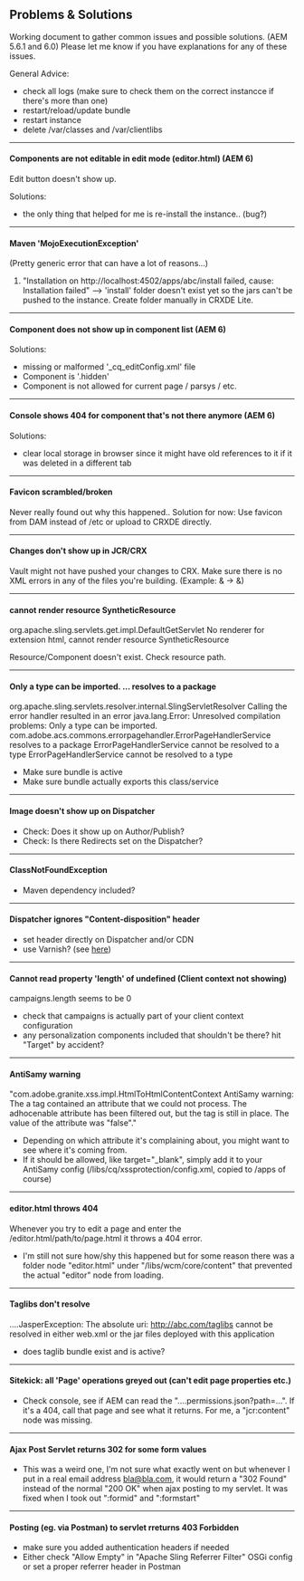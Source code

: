 Problems & Solutions
--------------------------

Working document to gather common issues and possible solutions. (AEM 5.6.1 and 6.0)
Please let me know if you have explanations for any of these issues.

General Advice:
* check all logs (make sure to check them on the correct instancce if there's more than one)
* restart/reload/update bundle
* restart instance
* delete /var/classes and /var/clientlibs

---
#### Components are not editable in edit mode (editor.html) (AEM 6)
Edit button doesn't show up.

Solutions:
* the only thing that helped for me is re-install the instance.. (bug?)

---
#### Maven 'MojoExecutionException'
(Pretty generic error that can have a lot of reasons...)

1. "Installation on http://localhost:4502/apps/abc/install failed, cause: Installation failed" --> 'install' folder doesn't exist yet so the jars can't be pushed to the instance. Create folder manually in CRXDE Lite.

---

#### Component does not show up in component list (AEM 6)

Solutions:
* missing or malformed '_cq_editConfig.xml' file
* Component is '.hidden'
* Component is not allowed for current page / parsys / etc.

---

#### Console shows 404 for component that's not there anymore (AEM 6)
Solutions:

* clear local storage in browser since it might have old references to it if it was deleted in a different tab

---

#### Favicon scrambled/broken

Never really found out why this happened..
Solution for now: Use favicon from DAM instead of /etc or upload to CRXDE directly.

---

#### Changes don't show up in JCR/CRX

Vault might not have pushed your changes to CRX. Make sure there is no XML errors in any of the files you're building. (Example: & -> &amp;)

---

#### cannot render resource SyntheticResource

org.apache.sling.servlets.get.impl.DefaultGetServlet No renderer for extension html, cannot render resource SyntheticResource

Resource/Component doesn't exist. Check resource path.

---

#### Only a type can be imported. ... resolves to a package

org.apache.sling.servlets.resolver.internal.SlingServletResolver Calling the error handler resulted in an error
java.lang.Error: Unresolved compilation problems: 
	Only a type can be imported. com.adobe.acs.commons.errorpagehandler.ErrorPageHandlerService resolves to a package
	ErrorPageHandlerService cannot be resolved to a type
	ErrorPageHandlerService cannot be resolved to a type

* Make sure bundle is active
* Make sure bundle actually exports this class/service

---

#### Image doesn't show up on Dispatcher

- Check: Does it show up on Author/Publish?
- Check: Is there Redirects set on the Dispatcher?

---

#### ClassNotFoundException

- Maven dependency included?

---

#### Dispatcher ignores "Content-disposition" header

- set header directly on Dispatcher and/or CDN
- use Varnish? (see [here](https://www.google.com/url?sa=t&rct=j&q=&esrc=s&source=web&cd=1&cad=rja&uact=8&ved=0CB4QFjAA&url=http%3A%2F%2Fwww.netcentric.biz%2Fblog%2F2014%2F10%2Fcache-is-king--the-life-beyond-the-adobe-dispatcher.html&ei=qpz7VI3JHMjpoATk1oCACg&usg=AFQjCNEeE2lTGNVMVdTPBzcEcXMkQ55NXQ&sig2=nx5sJHSyYDcIujvkRKdQUQ))

---

#### Cannot read property 'length' of undefined (Client context not showing)
campaigns.length seems to be 0

- check that campaigns is actually part of your client context configuration
- any personalization components included that shouldn't be there? hit "Target" by accident?


---

#### AntiSamy warning
"com.adobe.granite.xss.impl.HtmlToHtmlContentContext AntiSamy warning: The a tag contained an attribute that we could not process. The adhocenable attribute has been filtered out, but the tag is still in place. The value of the attribute was "false"."

- Depending on which attribute it's complaining about, you might want to see where it's coming from.
- If it should be allowed, like target="_blank", simply add it to your AntiSamy config (/libs/cq/xssprotection/config.xml, copied to /apps of course)


---

#### editor.html throws 404
Whenever you try to edit a page and enter the /editor.html/path/to/page.html it throws a 404 error.

- I'm still not sure how/shy this happened but for some reason there was a folder node "editor.html" under "/libs/wcm/core/content" that prevented the actual "editor" node from loading.

---

#### Taglibs don't resolve
....JasperException: The absolute uri: http://abc.com/taglibs cannot be resolved in either web.xml or the jar files deployed with this application

- does taglib bundle exist and is active?


---

#### Sitekick: all 'Page' operations greyed out (can't edit page properties etc.)

- Check console, see if AEM can read the "....permissions.json?path=...". If it's a 404, call that page and see what it returns. For me, a "jcr:content" node was missing.
 
---

#### Ajax Post Servlet returns 302 for some form values

- This was a weird one, I'm not sure what exactly went on but whenever I put in a real email address bla@bla.com, it would return a "302 Found" instead of the normal "200 OK" when ajax posting to my servlet. It was fixed when I took out ":formid" and ":formstart"

---

#### Posting (eg. via Postman) to servlet rreturns 403 Forbidden

- make sure you added authentication headers if needed
- Either check "Allow Empty" in "Apache Sling Referrer Filter" OSGi config or set a proper referrer header in Postman
